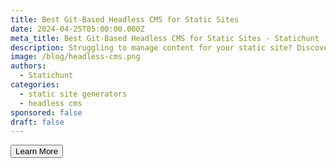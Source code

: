 ```yaml
---
title: Best Git-Based Headless CMS for Static Sites
date: 2024-04-25T05:00:00.000Z
meta_title: Best Git-Based Headless CMS for Static Sites - Statichunt
description: Struggling to manage content for your static site? Discover the top Git-based headless CMS options that empower developers with code-based control and give editors a user-friendly interface. 
image: /blog/headless-cms.png
authors:
  - Statichunt
categories:
  - static site generators
  - headless cms
sponsored: false
draft: false
---
```

<Button href="https://tina.io/" >Learn More </Button>
<Mockup src="/blog/tina-cms.png" alt="Tina headless cms" />
